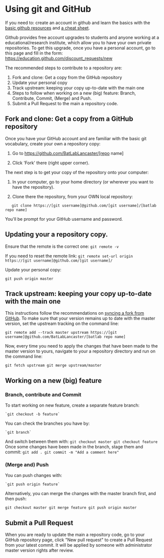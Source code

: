# Using git and GitHub

If you need to: create an account in github and learn the basics with the [basic github resources](https://try.github.io/) and [a cheat sheet](https://zeroturnaround.com/rebellabs/git-commands-and-best-practices-cheat-sheet/).

Github provides free account upgrades to students and anyone working at a educational/research institute, which allow you to have your own private repositories. To get this upgrade, once you have a personal account, go to this page and fill in the form: https://education.github.com/discount_requests/new

The recommended steps to contribute to a repository are:

1. Fork and clone: Get a copy from the GitHub repository 
1. Update your personal copy
1. Track upstream: keeping your copy up-to-date with the main one
1. Steps to follow when working on a new (big) feature: Branch, Contribute, Commit, (Merge) and Push.
1. Submit a Pull Request to the main a repository code.

## Fork and clone: Get a copy from a GitHub repository 

Once you have your GitHub account and are familiar with the basic git vocabulary, create your own a repository copy:

1. Go to https://github.com/BatLabLancaster/[repo name]

2. Click 'Fork' there (right upper corner).
 
The next step is to get your copy of the repository onto your computer:

1. In your computer, go to your home directory (or wherever you want to have the repository).

2. Clone there the repository, from your OWN local repository:

`   
git clone https://[git username]@github.com/[git username]/[batlab repo name]
`

You'll be prompt for your GitHub username and password.

## Updating your a repository copy.

Ensure that the remote is the correct one: 
`
git remote -v
`

If you need to reset the remote link:
`
git remote set-url origin https://[git username]@github.com/[git username]/
`
   
Update your personal copy:

`
git push origin master
`

## Track upstream: keeping your copy up-to-date with the main one

This instructions follow the recommendations on [syncing a fork from GitHub](ttps://help.github.com/articles/syncing-a-fork/). To make sure that your version remains up to date with
the master version, set the upstream tracking on the command line:

`
git remote add --track master upstream https://[git username]@github.com/BatLabLancaster/[batlab repo name]
`

Now, every time you need to apply the changes that have been made to the master version to yours, navigate to your a repository directory and run on the command line:

`
git fetch upstream
git merge upstream/master
`

## Working on a new (big) feature

### Branch, contribute and Commit

To start working on new feature, create a separate feature branch:

    `git checkout -b feature`

You can check the branches you have by:

    `git branch`

And switch between them with:
`
    git checkout master
    git checkout feature
`
Once some changes have been made in the branch, stage them
and commit:
`
    git add .
    git commit -m "Add a comment here"
`
### (Merge and) Push

You can push changes with:

    `git push origin feature`

Alternatively, you can merge the changes with the master
branch first, and then push:

`
    git checkout master
    git merge feature
    git push origin master
`

## Submit a Pull Request

When you are ready to update the main a repository code, go to your GitHub repository page, click "New pull request" to create a Pull Request from your
latest commit. It will be applied by someone with
administrator master version  rights after review.

